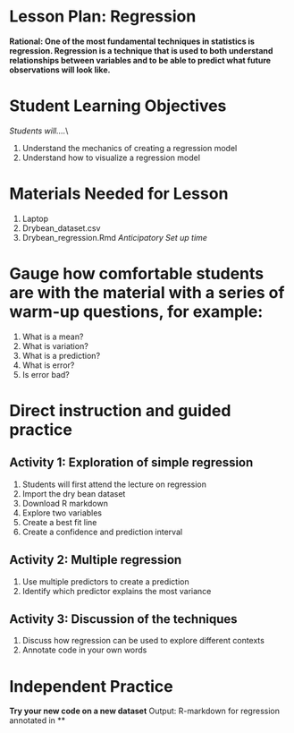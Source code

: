 # Lesson Plan: Regression 
**Rational: One of the most fundamental techniques in statistics is regression. 
Regression is a technique that is used to both understand relationships between variables and to be able to predict 
what future observations will look like.**  
# Student Learning Objectives 
*Students will….*\ 
1) Understand the mechanics of creating a regression model
2) Understand how to visualize a regression model

# Materials Needed for Lesson
1) Laptop
2) Drybean_dataset.csv
3) Drybean_regression.Rmd 
*Anticipatory Set up time* 

# Gauge how comfortable students are with the material with a series of warm-up questions, for example:
1) What is a mean?
2) What is variation?
3) What is a prediction?
4) What is error?
5) Is error bad?

# Direct instruction and guided practice
## Activity 1: Exploration of simple regression
1) Students will first attend the lecture on regression
2) Import the dry bean dataset
3) Download R markdown
4) Explore two variables
5) Create a best fit line
6) Create a confidence and prediction interval

## Activity 2: Multiple regression
1) Use multiple predictors to create a prediction
2) Identify which predictor explains the most variance

## Activity 3: Discussion of the techniques
1) Discuss how regression can be used to explore different contexts
2) Annotate code in your own words 

# Independent Practice 

**Try your new code on a new dataset**
Output:  R-markdown for regression annotated in **
